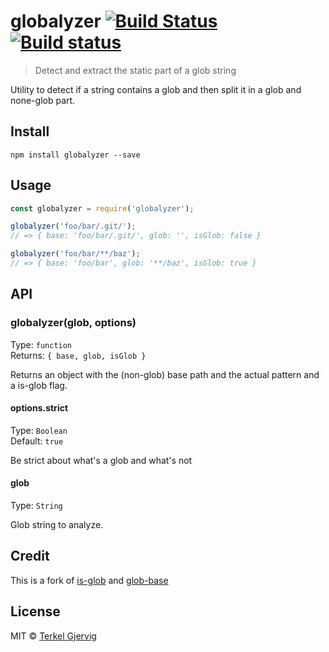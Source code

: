 # globalyzer [![Build Status](https://travis-ci.org/terkelg/globalyzer.svg?branch=master)](https://travis-ci.org/terkelg/globalyzer)[![Build status](https://ci.appveyor.com/api/projects/status/0xqnmxt99rsnnjqh?svg=true)](https://ci.appveyor.com/project/terkelg/globalyzer)

>  Detect and extract the static part of a glob string

Utility to detect if a string contains a glob and then split it in a glob and none-glob part.

## Install

```
npm install globalyzer --save
```

## Usage

```js
const globalyzer = require('globalyzer');

globalyzer('foo/bar/.git/');
// => { base: 'foo/bar/.git/', glob: '', isGlob: false }

globalyzer('foo/bar/**/baz');
// => { base: 'foo/bar', glob: '**/baz', isGlob: true }
```


## API

### globalyzer(glob, options)

Type: `function`<br>
Returns: `{ base, glob, isGlob }`

Returns an object with the (non-glob) base path and the actual pattern and a is-glob flag.

#### options.strict

Type: `Boolean`<br>
Default: `true`

Be strict about what's a glob and what's not


#### glob

Type: `String`

Glob string to analyze.


## Credit

This is a fork of [is-glob](https://github.com/micromatch/is-glob) and [glob-base](https://github.com/micromatch/glob-base)


## License

MIT © [Terkel Gjervig](https://terkel.com)
